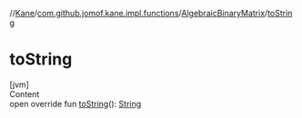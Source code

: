 //[Kane](../../index.md)/[com.github.jomof.kane.impl.functions](../index.md)/[AlgebraicBinaryMatrix](index.md)/[toString](to-string.md)



# toString  
[jvm]  
Content  
open override fun [toString](to-string.md)(): [String](https://kotlinlang.org/api/latest/jvm/stdlib/kotlin/-string/index.html)  



